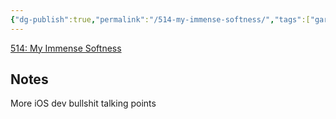 ```yaml
---
{"dg-publish":true,"permalink":"/514-my-immense-softness/","tags":["gardenEntry"]}
---
```



[514: My Immense Softness](https://overcast.fm/+9mSlxBn58/13:01)

## Notes
More iOS dev bullshit talking points
